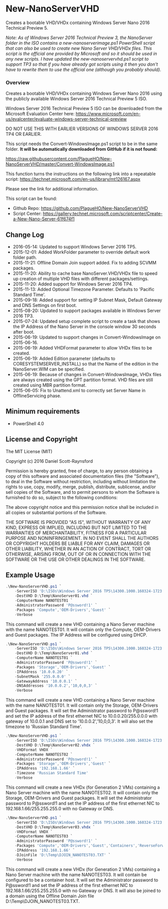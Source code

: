 # New-NanoServerVHD
Creates a bootable VHD/VHDx containing Windows Server Nano 2016 Technical Preview 5.

_Note: As of Windows Server 2016 Technical Preview 3, the NanoServer folder in the ISO contains a new-nanoserverimage.ps1 PowerShell script that can also be used to create new Nano Server VHD/VHDx files. This script is the official one provided by Microsoft and so it should be used in any new scripts. I have updated the new-nanoservervhd.ps1 script to support TP3 so that if you have already got scripts using it then you don't have to rewrite them to use the official one (although you probably should)._

### Overview
Creates a bootable VHD/VHDx containing Windows Server Nano 2016 using the publicly available Windows Server 2016 Technical Preview 5 ISO.

Windows Server 2016 Technical Preview 5 ISO can be downloaded from the Microsoft Evaluation Center here:
https://www.microsoft.com/en-us/evalcenter/evaluate-windows-server-technical-preview

DO NOT USE THIS WITH EARLIER VERSIONS OF WINDOWS SERVER 2016 TP4 OR EARLIER.

This script needs the Convert-WindowsImage.ps1 script to be in the same folder.
**It will be automatically downloaded from GitHub if it is not found:**

https://raw.githubusercontent.com/PlagueHO/New-NanoServerVHD/master/Convert-WindowsImage.ps1

This function turns the instructions on the following link into a repeatable script:
https://technet.microsoft.com/en-us/library/mt126167.aspx

Please see the link for additional information.

This script can be found:
- Github Repo: https://github.com/PlagueHO/New-NanoServerVHD
- Script Center: https://gallery.technet.microsoft.com/scriptcenter/Create-a-New-Nano-Server-61f674f1

## Change Log
- 2016-05-14: Updated to support Windows Server 2016 TP5.
- 2015-12-01: Added WorkFolder parameter to override default work folder path.
- 2015-11-21: Offline Domain Join support added. Fix to adding SCVMM packages.
- 2015-11-20: Ability to cache base NanoServer.VHD/VHDx file to speed up creation of multiple VHD files with different packages/settings.
- 2015-11-20: Added support for Windows Server 2016 TP4.
- 2015-11-13: Added Optional Timezone Parameter. Defaults to 'Pacific Standard Time'.
- 2015-09-18: Added support for setting IP Subnet Mask, Default Gateway and DNS Settings on first boot.
- 2015-08-20: Updated to support packages available in Windows Server 2016 TP3.
- 2015-07-24: Updated setup complete script to create a task that shows the IP Address of the Nano Server in the console window 30 seconds after boot.
- 2015-06-19: Updated to support changes in Convert-WindowsImage on 2015-06-16.
- 2015-06-19: Added VHDFormat parameter to allow VHDx files to be created.
- 2015-06-19: Added Edition parameter (defaults to CORESYSTEMSERVER_INSTALL) so that the Name of the edition in the NanoServer.WIM can be specified. 
- 2015-06-19: Because of changes in Convert-WindowsImage, VHDx files are always created using the GPT partition format. VHD files are still created using MBR partition format.
- 2015-06-05: Fix to Unattend.xml to correctly set Server Name in OfflineServicing phase.

## Minimum requirements

- PowerShell 4.0


## License and Copyright

The MIT License (MIT)

Copyright (c) 2016 Daniel Scott-Raynsford

Permission is hereby granted, free of charge, to any person obtaining a copy
of this software and associated documentation files (the "Software"), to deal
in the Software without restriction, including without limitation the rights
to use, copy, modify, merge, publish, distribute, sublicense, and/or sell
copies of the Software, and to permit persons to whom the Software is
furnished to do so, subject to the following conditions:

The above copyright notice and this permission notice shall be included in all
copies or substantial portions of the Software.

THE SOFTWARE IS PROVIDED "AS IS", WITHOUT WARRANTY OF ANY KIND, EXPRESS OR
IMPLIED, INCLUDING BUT NOT LIMITED TO THE WARRANTIES OF MERCHANTABILITY,
FITNESS FOR A PARTICULAR PURPOSE AND NONINFRINGEMENT. IN NO EVENT SHALL THE
AUTHORS OR COPYRIGHT HOLDERS BE LIABLE FOR ANY CLAIM, DAMAGES OR OTHER
LIABILITY, WHETHER IN AN ACTION OF CONTRACT, TORT OR OTHERWISE, ARISING FROM,
OUT OF OR IN CONNECTION WITH THE SOFTWARE OR THE USE OR OTHER DEALINGS IN THE
SOFTWARE.


## Example Usage
```powershell
.\New-NanoServerVHD.ps1 `
    -ServerISO 'D:\ISOs\Windows Server 2016 TP5\14300.1000.160324-1723.RS1_RELEASE_SVC_SERVER_OEMRET_X64FRE_EN-US.ISO' `
    -DestVHD D:\Temp\NanoServer01.vhd `
    -ComputerName NANOTEST01 `
    -AdministratorPassword 'P@ssword!1' `
    -Packages 'Compute','OEM-Drivers','Guest' `
    -Verbose
```
This command will create a new VHD containing a Nano Server machine with the name NANOTEST01. It will contain only the Compute, OEM-Drivers and Guest packages. The IP Address will be configured using DHCP.

```powershell
.\New-NanoServerVHD.ps1 `
	-ServerISO 'D:\ISOs\Windows Server 2016 TP5\14300.1000.160324-1723.RS1_RELEASE_SVC_SERVER_OEMRET_X64FRE_EN-US.ISO' `
	-DestVHD D:\Temp\NanoServer01.vhd `
	-ComputerName NANOTEST01 `
	-AdministratorPassword 'P@ssword!1' `
	-Packages 'Storage','OEM-Drivers','Guest' `
	-IPAddress '10.0.0.20' `
    -SubnetMask '255.0.0.0' `
    -GatewayAddress '10.0.0.1' `
    -DNSAddresses '10.0.0.2','10,0,0,3' `
	-Verbose
```

This command will create a new VHD containing a Nano Server machine with the name NANOTEST01. It will contain only the Storage, OEM-Drivers and Guest packages. It will set the Administrator password to P@ssword!1 and set the IP address of the first ethernet NIC to 10.0.0.20/255.0.0.0 with gateway of 10.0.0.1 and DNS set to '10.0.0.2','10,0,0,3'. It will also set the timezone to 'Russian Standard Time'.

```powershell
.\New-NanoServerVHD.ps1 `
	-ServerISO 'D:\ISOs\Windows Server 2016 TP5\14300.1000.160324-1723.RS1_RELEASE_SVC_SERVER_OEMRET_X64FRE_EN-US.ISO' `
	-DestVHD D:\Temp\NanoServer02.vhdx `
	-VHDFormat VHDX `
	-ComputerName NANOTEST02 `
	-AdministratorPassword 'P@ssword!1' `
	-Packages 'Storage','OEM-Drivers','Guest' `
	-IPAddress '192.168.1.66' `
	-Timezone 'Russian Standard Time'
	-Verbose
```

This command will create a new VHDx (for Generation 2 VMs) containing a Nano Server machine with the name NANOTEST02. It will contain only the Storage, OEM-Drivers and Guest packages. It will set the Administrator password to P@ssword!1 and set the IP address of the first ethernet NIC to 192.168.1.66/255.255.255.0 with no Gateway or DNS.

```powershell
.\New-NanoServerVHD.ps1 `
	-ServerISO 'D:\ISOs\Windows Server 2016 TP5\14300.1000.160324-1723.RS1_RELEASE_SVC_SERVER_OEMRET_X64FRE_EN-US.ISO' `
	-DestVHD D:\Temp\NanoServer03.vhdx `
	-VHDFormat VHDX `
	-ComputerName NANOTEST03 `
	-AdministratorPassword 'P@ssword!1' `
	-Packages 'Compute','OEM-Drivers','Guest','Containers','ReverseForwarders' `
	-IPAddress '192.168.1.66' `
	-DJoinFile 'D:\Temp\DJOIN_NANOTEST03.TXT' `
	-Verbose
```

This command will create a new VHDx (for Generation 2 VMs) containing a Nano Server machine with the name NANOTEST03. It will contain be configured to be a container host. It will set the Administrator password to P@ssword!1 and set the IP address of the first ethernet NIC to 192.168.1.66/255.255.255.0 with no Gateway or DNS. It will also be joined to a domain using the Offline Domain Join file D:\Temp\DJOIN_NANOTEST03.TXT.
